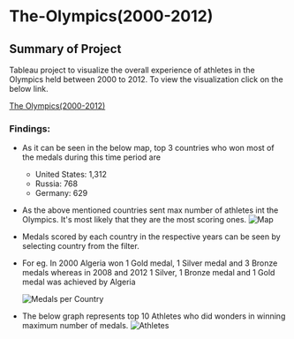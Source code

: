 # The-Olympics(2000-2012)

## Summary of Project
Tableau project to visualize the overall experience of athletes in the Olympics held between 2000 to 2012. To view the visualization click on the below link.

[The Olympics(2000-2012)](https://public.tableau.com/app/profile/aashna/viz/OlympicAthletes_16270599325860/TheOlympics)

### Findings:

- As it can be seen in the below map, top 3 countries who won most of the medals during this time period are
  - United States: 1,312
  - Russia: 768
  - Germany: 629
- As the above mentioned countries sent max number of athletes int the Olympics. It's most likely that they are the most scoring ones.
![Map](https://user-images.githubusercontent.com/32257116/127896018-0365abf0-b955-4d9b-b0dd-0c1ae8522ffc.PNG)

- Medals scored by each country in the respective years can be seen by selecting country from the filter.
- For eg. In 2000 Algeria won 1 Gold medal, 1 Silver medal and 3 Bronze medals whereas in 2008 and 2012 1 Silver, 1 Bronze medal and 1 Gold medal was achieved by Algeria

  ![Medals per Country](https://user-images.githubusercontent.com/32257116/127898190-424d5e13-669e-4a19-b222-f5d5653bdfde.PNG)

- The below graph represents top 10 Athletes who did wonders in winning maximum number of medals.
![Athletes](https://user-images.githubusercontent.com/32257116/127900998-f203ed11-7f74-46fe-bf02-8addb767272e.PNG)
